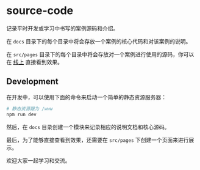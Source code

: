# source-code

记录平时开发或学习中书写的案例源码和介绍。

在 `docs` 目录下的每个目录中将会存放一个案例的核心代码和对该案例的说明。

在 `src/pages` 目录下的每个目录中将会存放对一个案例进行使用的源码，你可以在 [线上][gb_online] 直接看到效果。

## Development

在开发中，可以使用下面的命令来启动一个简单的静态资源服务器：

```bash
# 静态资源跟为 /www
npm run dev
```

然后，在 `docs` 目录创建一个模块来记录相应的说明文档和核心源码。

最后，为了能够直接查看到效果，还需要在 `src/pages` 下创建一个页面来进行展示。

欢迎大家一起学习和交流。

[gb_online]: https://kisstar.github.io/source-code/
